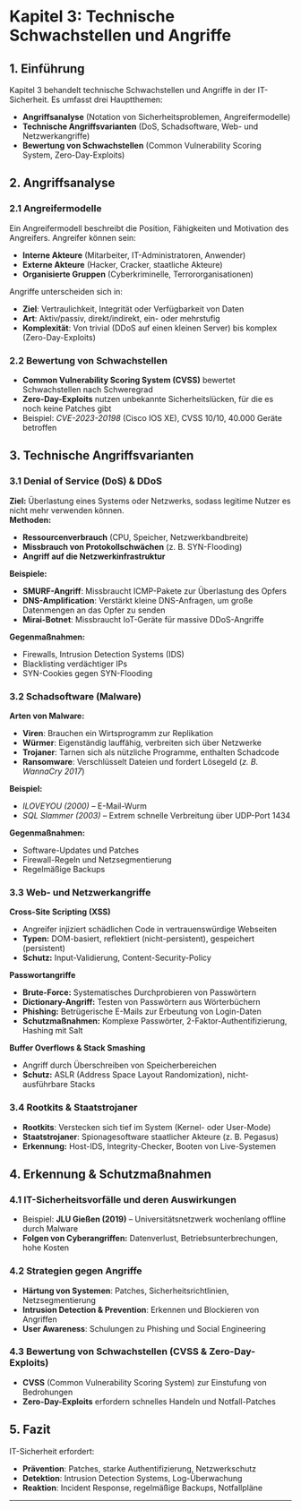 
# **Kapitel 3: Technische Schwachstellen und Angriffe**  

## **1. Einführung**  
Kapitel 3 behandelt technische Schwachstellen und Angriffe in der IT-Sicherheit. Es umfasst drei Hauptthemen:  
- **Angriffsanalyse** (Notation von Sicherheitsproblemen, Angreifermodelle)  
- **Technische Angriffsvarianten** (DoS, Schadsoftware, Web- und Netzwerkangriffe)  
- **Bewertung von Schwachstellen** (Common Vulnerability Scoring System, Zero-Day-Exploits)  

## **2. Angriffsanalyse**  
### **2.1 Angreifermodelle**  
Ein Angreifermodell beschreibt die Position, Fähigkeiten und Motivation des Angreifers. Angreifer können sein:  
- **Interne Akteure** (Mitarbeiter, IT-Administratoren, Anwender)  
- **Externe Akteure** (Hacker, Cracker, staatliche Akteure)  
- **Organisierte Gruppen** (Cyberkriminelle, Terrororganisationen)  

Angriffe unterscheiden sich in:  
- **Ziel**: Vertraulichkeit, Integrität oder Verfügbarkeit von Daten  
- **Art**: Aktiv/passiv, direkt/indirekt, ein- oder mehrstufig  
- **Komplexität**: Von trivial (DDoS auf einen kleinen Server) bis komplex (Zero-Day-Exploits)  

### **2.2 Bewertung von Schwachstellen**  
- **Common Vulnerability Scoring System (CVSS)** bewertet Schwachstellen nach Schweregrad  
- **Zero-Day-Exploits** nutzen unbekannte Sicherheitslücken, für die es noch keine Patches gibt  
- Beispiel: *CVE-2023-20198* (Cisco IOS XE), CVSS 10/10, 40.000 Geräte betroffen  

## **3. Technische Angriffsvarianten**  
### **3.1 Denial of Service (DoS) & DDoS**  
**Ziel:** Überlastung eines Systems oder Netzwerks, sodass legitime Nutzer es nicht mehr verwenden können.  
**Methoden:**  
- **Ressourcenverbrauch** (CPU, Speicher, Netzwerkbandbreite)  
- **Missbrauch von Protokollschwächen** (z. B. SYN-Flooding)  
- **Angriff auf die Netzwerkinfrastruktur**  

**Beispiele:**  
- **SMURF-Angriff**: Missbraucht ICMP-Pakete zur Überlastung des Opfers  
- **DNS-Amplification**: Verstärkt kleine DNS-Anfragen, um große Datenmengen an das Opfer zu senden  
- **Mirai-Botnet**: Missbraucht IoT-Geräte für massive DDoS-Angriffe  

**Gegenmaßnahmen:**  
- Firewalls, Intrusion Detection Systems (IDS)  
- Blacklisting verdächtiger IPs  
- SYN-Cookies gegen SYN-Flooding  

### **3.2 Schadsoftware (Malware)**  
**Arten von Malware:**  
- **Viren**: Brauchen ein Wirtsprogramm zur Replikation  
- **Würmer**: Eigenständig lauffähig, verbreiten sich über Netzwerke  
- **Trojaner**: Tarnen sich als nützliche Programme, enthalten Schadcode  
- **Ransomware**: Verschlüsselt Dateien und fordert Lösegeld (*z. B. WannaCry 2017*)  

**Beispiel:**  
- *ILOVEYOU (2000)* – E-Mail-Wurm  
- *SQL Slammer (2003)* – Extrem schnelle Verbreitung über UDP-Port 1434  

**Gegenmaßnahmen:**  
- Software-Updates und Patches  
- Firewall-Regeln und Netzsegmentierung  
- Regelmäßige Backups  

### **3.3 Web- und Netzwerkangriffe**  
**Cross-Site Scripting (XSS)**  
- Angreifer injiziert schädlichen Code in vertrauenswürdige Webseiten  
- **Typen:** DOM-basiert, reflektiert (nicht-persistent), gespeichert (persistent)  
- **Schutz:** Input-Validierung, Content-Security-Policy  

**Passwortangriffe**  
- **Brute-Force:** Systematisches Durchprobieren von Passwörtern  
- **Dictionary-Angriff:** Testen von Passwörtern aus Wörterbüchern  
- **Phishing:** Betrügerische E-Mails zur Erbeutung von Login-Daten  
- **Schutzmaßnahmen:** Komplexe Passwörter, 2-Faktor-Authentifizierung, Hashing mit Salt  

**Buffer Overflows & Stack Smashing**  
- Angriff durch Überschreiben von Speicherbereichen  
- **Schutz:** ASLR (Address Space Layout Randomization), nicht-ausführbare Stacks  

### **3.4 Rootkits & Staatstrojaner**  
- **Rootkits**: Verstecken sich tief im System (Kernel- oder User-Mode)  
- **Staatstrojaner**: Spionagesoftware staatlicher Akteure (z. B. Pegasus)  
- **Erkennung:** Host-IDS, Integrity-Checker, Booten von Live-Systemen  

## **4. Erkennung & Schutzmaßnahmen**  
### **4.1 IT-Sicherheitsvorfälle und deren Auswirkungen**  
- Beispiel: **JLU Gießen (2019)** – Universitätsnetzwerk wochenlang offline durch Malware  
- **Folgen von Cyberangriffen:** Datenverlust, Betriebsunterbrechungen, hohe Kosten  

### **4.2 Strategien gegen Angriffe**  
- **Härtung von Systemen**: Patches, Sicherheitsrichtlinien, Netzsegmentierung  
- **Intrusion Detection & Prevention**: Erkennen und Blockieren von Angriffen  
- **User Awareness**: Schulungen zu Phishing und Social Engineering  

### **4.3 Bewertung von Schwachstellen (CVSS & Zero-Day-Exploits)**  
- **CVSS** (Common Vulnerability Scoring System) zur Einstufung von Bedrohungen  
- **Zero-Day-Exploits** erfordern schnelles Handeln und Notfall-Patches  

## **5. Fazit**  
IT-Sicherheit erfordert:  
- **Prävention**: Patches, starke Authentifizierung, Netzwerkschutz  
- **Detektion**: Intrusion Detection Systems, Log-Überwachung  
- **Reaktion**: Incident Response, regelmäßige Backups, Notfallpläne  

---

